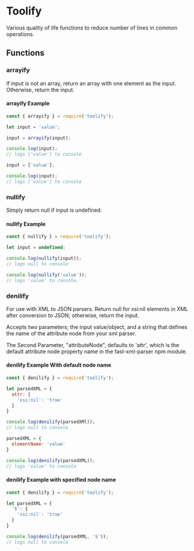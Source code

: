 # Toolify

Various quality of life functions to reduce number of lines in common operations.

## Functions

### arrayify

If input is not an array, return an array with one element as the input. Otherwise, return the input.

#### arrayify Example

```javascript
const { arrayify } = require('toolify');

let input = 'value';

input = arrayify(input);

console.log(input);
// logs ['value'] to console

input = ['value'];

console.log(input);
// logs ['value'] to console

```

### nullify

Simply return null if input is undefined.

#### nullify Example

```javascript
const { nullify } = require('toolify');

let input = undefined;

console.log(nullify(input));
// logs null to console

console.log(nullify('value'));
// logs 'value' to console.

```

### denilify

For use with XML to JSON parsers.
Return null for xsi:nil elements in XML after conversion to JSON; otherwise, return the input.

Accepts two parameters; the input value/object, and a string that defines the name of the attribute node from your xml parser.

The Second Parameter, "attributeNode", defaults to 'attr', which is the default attribute node property name in the fast-xml-parser npm module.

#### denilify Example With default node name

```javascript
const { denilify } = require('toolify');

let parsedXML = {
  attr: {
    'xsi:nil': 'true'
  }
}

console.log(denilify(parsedXMl));
// logs null to console

parsedXML = {
  elementName: 'value'
}

console.log(denilify(parsedXML));
// logs 'value' to console

```

#### denilify Example with specified node name

```javascript
const { denilify } = require('toolify');

let parsedXML = {
  '$': {
    'xsi:nil': 'true'
  }
}

console.log(denilify(parsedXML, '$'));
// logs null to console
```
